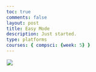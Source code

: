 ```yaml
---
toc: true
comments: false
layout: post
title: Easy Mode
description: Just started.
type: platforms
courses: { compsci: {week: 5} }
---
```


<style>
    .canvas-container {
        display: flex;
        background-image: url('images/Backy_Roundy.jpg');
        background-size: repeat; 
        background-attachment: fixed;
        background-repeat: repeat;
    }
    canvas {
        margin: 0;
        border: 1px solid white;
    }
</style>

<body>
    <div class="canvas-container">
        <canvas id="playerCanvas">
                <img id="box" src="{{site.baseurl}}/images/box.png">
        </canvas>
    </div>
</body>

<script>
    // Create empty canvas
    let canvas = document.getElementById('canvas');
    let c = canvas.getContext('2d');
    // Set the canvas dimensions
    canvas.width = 650;
    canvas.height = 400;
    // Define gravity value
    let gravity = 1.5;
    // Load the player sprite image
    let playerImage = new Image();
    playerImage.src = 'TestBox.png'; // Replace 'TestBox.png' with the correct path to your image
    // Ensure the image is fully loaded before drawing
    playerImage.onload = function() {
        // Define the Player class
        class Player {
            constructor() {
                // Initial position and velocity of the player
                this.position = {
                    x: 100,
                    y: 200
                };
                this.velocity = {
                    x: 0,
                    y: 0
                };
                // Dimensions of the player
                this.width = 50; // Adjust the width to match your image
                this.height = 50; // Adjust the height to match your image
            }
            // Method to draw the player image on the canvas
            draw() {
                c.drawImage(playerImage, this.position.x, this.position.y, this.width, this.height);
            }
            // Method to update the player's position and velocity
            update() {
                this.draw();
                this.position.y += this.velocity.y;
                this.position.x += this.velocity.x;
                if (this.position.y + this.height + this.velocity.y <= canvas.height)
                    this.velocity.y += gravity;
                else
                    this.velocity.y = 0;
            }
        }
        // Create a player object
        player = new Player();
        // Define keyboard keys and their states
        let keys = {
            right: {
                pressed: false
            },
            left: {
                pressed: false
            }
        };
        // Animation function to continuously update and render the canvas
        function animate() {
            requestAnimationFrame(animate);
            c.clearRect(0, 0, canvas.width, canvas.height);
            player.update();
            if (keys.right.pressed && player.position.x + player.width <= canvas.width - 50) {
                player.velocity.x = 15;
            } else if (keys.left.pressed && player.position.x >= 50) {
                player.velocity.x = -15;
            } else {
                player.velocity.x = 0;
            }
        }
        animate();
        // Event listener for keydown events
        addEventListener('keydown', ({ keyCode }) => {
            switch (keyCode) {
                case 65:
                    console.log('left');
                    keys.left.pressed = true;
                    break;
                case 83:
                    console.log('down');
                    break;
                case 68:
                    console.log('right');
                    keys.right.pressed = true;
                    break;
                case 87:
                    console.log('up');
                    player.velocity.y -= 20;
                    break;
            }
        });
        // Event listener for keyup events
        addEventListener('keyup', ({ keyCode }) => {
            switch (keyCode) {
                case 65:
                    console.log('left');
                    keys.left.pressed = false;
                    break;
                case 83:
                    console.log('down');
                    break;
                case 68:
                    console.log('right');
                    keys.right.pressed = false;
                    break;
                case 87:
                    console.log('up');
                    player.velocity.y = -20;
                    break;
            }
        });
    };
</script>
